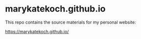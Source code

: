 # marykatekoch.github.io

This repo contains the source materials for my personal website:

https://marykatekoch.github.io/

